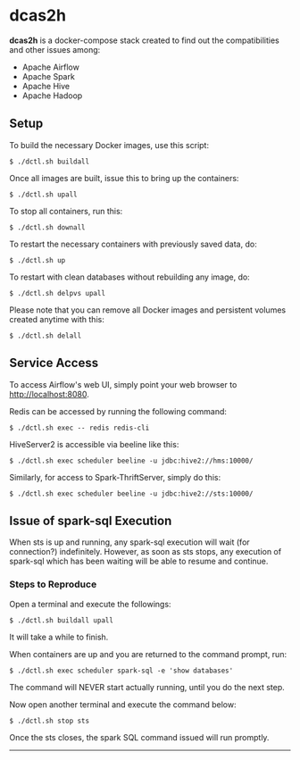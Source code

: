 # dcas2h

**dcas2h** is a docker-compose stack created to find out the compatibilities
and other issues among:

- Apache Airflow
- Apache Spark
- Apache Hive
- Apache Hadoop

## Setup

To build the necessary Docker images, use this script:

```
$ ./dctl.sh buildall
```

Once all images are built, issue this to bring up the containers:

```
$ ./dctl.sh upall
```

To stop all containers, run this:

```
$ ./dctl.sh downall
```

To restart the necessary containers with previously saved data, do:

```
$ ./dctl.sh up
```

To restart with clean databases without rebuilding any image, do:

```
$ ./dctl.sh delpvs upall
```

Please note that you can remove all Docker images and persistent volumes
created anytime with this:

```
$ ./dctl.sh delall
```

## Service Access

To access Airflow's web UI, simply point your web browser to
[http://localhost:8080][1].

Redis can be accessed by running the following command:

```
$ ./dctl.sh exec -- redis redis-cli
```

HiveServer2 is accessible via beeline like this:

```
$ ./dctl.sh exec scheduler beeline -u jdbc:hive2://hms:10000/
```

Similarly, for access to Spark-ThriftServer, simply do this:

```
$ ./dctl.sh exec scheduler beeline -u jdbc:hive2://sts:10000/
```

## Issue of spark-sql Execution

When sts is up and running, any spark-sql execution will wait (for
connection?) indefinitely. However, as soon as sts stops, any execution of
spark-sql which has been waiting will be able to resume and continue.

### Steps to Reproduce

Open a terminal and execute the followings:

```
$ ./dctl.sh buildall upall
```

It will take a while to finish.

When containers are up and you are returned to the command prompt, run:

```
$ ./dctl.sh exec scheduler spark-sql -e 'show databases'
```

The command will NEVER start actually running, until you do the next step.

Now open another terminal and execute the command below:

```
$ ./dctl.sh stop sts
```

Once the sts closes, the spark SQL command issued will run promptly.

---
[1]: http://localhost:8080
